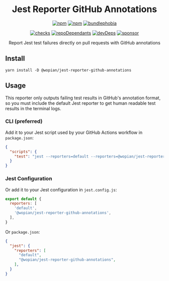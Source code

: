 <h1 align=center>Jest Reporter GitHub Annotations</h1>

<p align=center>
  <a href='https://www.npmjs.com/package/@wopian/jest-reporter-github-annotations'><img alt='npm' src='https://flat.badgen.net/npm/v/@wopian/jest-reporter-github-annotations'></a>
  <a href='https://www.npmjs.com/package/@wopian/jest-reporter-github-annotations'><img alt='npm' src='https://flat.badgen.net/npm/dt/@wopian/jest-reporter-github-annotations'></a>
  <a href='https://bundlephobia.com/result?p=@wopian/jest-reporter-github-annotations'><img alt='bundlephobia' src='https://flat.badgen.net/bundlephobia/minzip/@wopian/jest-reporter-github-annotations?label=library%20size'></a>
</p>

<p align=center>
  <a href='https://github.com/wopian/jest-reporter-github-annotations/actions'><img alt='checks' src='https://flat.badgen.net/github/checks/wopian/jest-reporter-github-annotations'></a>
  <a href='https://github.com/wopian/jest-reporter-github-annotations/network/dependents'><img alt='repoDependants' src='https://flat.badgen.net/github/dependents-repo/wopian/jest-reporter-github-annotations'></a>
  <a href='https://github.com/wopian/jest-reporter-github-annotations/graphs/contributors'><img alt='devDeps' src='https://flat.badgen.net/github/contributors/wopian/jest-reporter-github-annotations'></a>
  <a href='https://github.com/sponsors/wopian'><img alt='sponsor' src='https://flat.badgen.net/badge/sponsor/%E2%9D%A4/pink?icon=github'></a>
</p>

<p align=center>Report Jest test failures directly on pull requests with GitHub annotations</p>

## Install

```
yarn install -D @wopian/jest-reporter-github-annotations
```

## Usage

This reporter only outputs failing test results in GitHub's annotation format, so you must include the default Jest reporter to get human readable test results in the terminal logs.

### CLI (preferred)

Add it to your Jest script used by your GitHub Actions workflow in `package.json`:

```json
{
  "scripts": {
    "test": "jest --reporters=default --reporters=@wopian/jest-reporter-github-annotations",
  }
}
```

### Jest Configuration

Or add it to your Jest configuration in `jest.config.js`:

```js
export default {
  reporters: [
    'default',
    '@wopian/jest-reporter-github-annotations',
  ],
}
```

Or `package.json`:

```json
{
  "jest": {
    "reporters": [
      "default",
      "@wopian/jest-reporter-github-annotations",
    ],
  }
}
```
